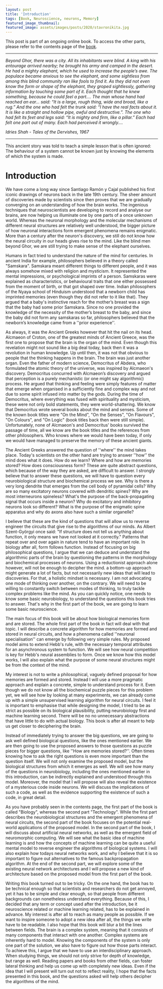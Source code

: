 ```yaml
---
layout: post
title: 'Introduction'
tags: [Book, Neuroscience, neurons, Memory]
featured_image_thumbnail:
featured_image: assets/images/posts/2020/stavronikita.jpg
---
```


This post is part of an ongoing online book. To access the other parts, please refer to the contents page of the [book](https://lums.blog/The-Competitive-Neuron).

***

_Beyond Ghor, there was a city. All its inhabitants were blind. A king with his entourage arrived nearby; he brought his army and camped in the desert. He had a mighty elephant, which he used to increase the people’s awe. The populace became anxious to see the elephant, and some sightless from among this blind community ran like fools to find it. As they did not even know the form or shape of the elephant, they groped sightlessly, gathering information by touching some part of it. Each thought that he knew something, because he could feel a part.... The man whose hand had reached an ear... said: “It is a large, rough thing, wide and broad, like a rug.” And the one who had felt the trunk said: “I have the real facts about it. It is like a straight and hollow pipe, awful and destructive.”. The one who had felt its feet and legs said: “It is mighty and firm, like a pillar.” Each had felt one part out of many. Each had perceived it wrongly...._

<cite>Idries Shah - Tales of the Dervishes, 1967</cite>

***

This ancient story was told to teach a simple lesson that is often ignored: The behaviour of a system cannot be known just by knowing the elements of which the system is made.

# Introduction
We have come a long way since  Santiago Ramón y Cajal published his first iconic drawings of neurons back in the late 19th century. The sheer amount of discoveries made by scientists since then proves that we are gradually converging on an understanding of how the brain works. The ingenious techniques that neuroscientists are developing to record and analyse our brains, are now helping us illuminate one by one parts of a once unknown world. Whereas the neuronal morphology and the molecular mechanisms of different neural structures are relatively well understood, the bigger picture of how neuronal interactions form emergent phenomena remains enigmatic. More than a century after the neuron's discovery, we still do not know how the neural circuity in our heads gives rise to the mind. Like the blind men beyond Ghor, we are still trying to make sense of the elephant ourselves.

Humans in fact tried to understand the nature of the mind for centuries. In ancient India for example, philosophers believed in a theory called "Samskara". Samskara meant different things to different people, and it was always somehow mixed with religion and mysticism. It represented the mental impressions, or psychological imprints of a person. Samskaras were explained as characteristics, or behavioural traits that one either possessed from the moment of birth, or that got shaped over time. Indian philosophers  of the Nyaya school of Hinduism understood that a newborn child has imprinted memories (even though they did not refer to it like that). They argued that a baby's instinctive reach for the mother’s breast was a sign that the baby had some prior Samskara. Since no one provided the knowledge of the necessity of the mother’s breast to the baby, and since the baby did not form any samskaras so far, philosophers believed that the newborn’s knowledge came from a ''prior experience''.

As always, it was the Ancient Greeks however that hit the nail on its head. Alcmaeon of Croton, one of the greatest minds of Ancient Greece, was the first one to propose that the brain is the organ of the mind. Even though this revelation might not sound like a big deal today, back then it was a revolution in human knowledge. Up until then, it was not that obvious to people that the thinking happens in the brain. The brain was just another organ. Even the father of modern science, Democritus of Abdera, who formulated the atomic theory of the universe, was inspired by Alcmaeon's discovery. Democritus concurred with Alcmaeon’s discovery and argued that perception is a purely mechanistic (or one might say algorithmic) process. He argued that thinking and feeling were simply features of matter that emerge when organised in a sufficiently fine and complex way and not due to some spirit infused into matter by the gods. During the time of Democritus, where everything was fused with spirituality and mysticism, these were not only bold statements, they were world-shattering. We know that Democritus wrote several books about the mind and senses. Some of the known book titles were "On the Mind", "On the Senses", "On Flavours", "On Colours", and "On Logic" (book titles back then were still simple). Unfortunately, none of Alcmaeon's and Democritus' books survived the passage of time, all we know are the book titles and the references from other philosophers. Who knows where we would have been today, if only we would have managed to preserve the memory of these ancient giants.

The Ancient Greeks answered the question of ''where'' the mind takes place. Today's scientists on the other hand are trying to answer ''how'' the mind does what it does. How do we learn? Where and how are memories stored? How does consciousness form? These are quite abstract questions, which because of the way they are asked, are difficult to answer. I strongly believe that to answer these questions, we will have to question every neurobiological structure and biochemical process we see. Why is there a very long dendrite that emerges from the cell body of pyramidal cells? Why are so many excitatory neurons covered with dendritic spines? Why are most interneurons spineless? What's the purpose of the back-propagating signal that occurs inside a neuron? Why do excitatory and inhibitory neurons look so different? What is the purpose of the enigmatic spine apparatus and why do axons also have such a similar organelle?

I believe that these are the kind of questions that will allow us to reverse engineer the circuits that give rise to the algorithms of our minds. As Albert Szent-Györgyi once said: "If structure does not tell us anything about function, it only means we have not looked at it correctly." Patterns that repeat over and over again in nature tend to have an important role. In biology after all, form follows function. Instead of focusing on big philosophical questions, I argue that we can deduce and understand the algorithmic parts of the brain by questioning the patterns in the morphology and biochemical processes of neurons. Using a reductionist approach alone however, will not be enough to decipher the mind. a bottom-up approach might generate a lot of facts, but not necessarily new ideas that will lead to discoveries. For that, a holistic mindset is necessary. I am not advocating one mode of thinking over another, on the contrary. We will need to be willing to constantly switch between modes of thinking, to truly tackle complex problems like the mind. As you can quickly notice, one needs to know some basic neurobiology, to understand the questions this book tries to answer. That's why in the first part of the book, we are going to learn some basic neuroscience.

The main focus of this book will be about how biological memories form and are stored. The whole first part of the book in fact will deal with that topic. I will describe a concrete algorithm for how memories are formed and stored in neural circuits, and how a phenomena called ''neuronal specialisation'' can emerge by following very simple rules. My proposed model aims to extend Hebb's rule, with the necessary temporal attributes for an asynchronous system to function. We will see how neural competition is key for Hebb's neural assemblies to form. Once we know how this model works, I will also explain what the purpose of some neural structures might be from the context of the mind.

My interest is not to write a philosophical, vaguely defined proposal for how memories are formed and stored. Instead I will use a more pragmatic approach and explain a concrete, simple to understand process for it. Even though we do not know all the biochemical puzzle pieces for this problem yet, we will see how by looking at many experiments, we can already come up with a simple unsupervised learning algorithm for neural circuits. I feel it is important to emphasise that while designing the model, I tried to be as strict as possible on its biological plausibility, putting neurobiology first and machine learning second. There will be no no unnecessary abstractions that have little to do with actual biology. This book is after all meant to help us get closer to deciphering the brain.

Instead of immediately trying to answer the big questions, we are going to ask well defined biological questions, like the ones mentioned earlier. We are then going to use the proposed answers to those questions as puzzle pieces for bigger questions, like ''How are memories stored?''. Often times knowing how to ask the right questions is even more important than the question itself. We will not only examine the proposed model, but the biological structures from which it emerges as well. We will see how many of the questions in neurobiology, including the ones mentioned earlier in this introduction, can be indirectly explained and understood through this model. Moreover, the model that I will propose will also reveal the existence of a mysterious code inside neurons. We will discuss the implications of such a code, as well as the evidence supporting the existence of such a code, in great detail.

As you have probably seen in the contents page, the first part of the book is called "Biology", whereas the second part "Technology". While the first part describes the neurobiological structures and the emergent phenomena of neural circuits, the second part of the book focuses on the potential real-world applications of the proposed model. In the second part of the book, I will discuss about artificial neural networks, as well as the emergent field of neuromorphic computing. We will see what the basic idea of machine learning is and how the concepts of machine learning can be quite a useful mental model to reverse engineer the algorithms of biological systems. I will also explain how todays neural networks work, and why I believe that it is so important to figure out alternatives to the famous backpropagation algorithm. At the end of the second part, we will explore some of the existing neural network architectures and I will propose a new kind of architecture based on the proposed model from the first part of the book.

Writing this book turned out to be tricky. On the one hand, the book has to be technical enough so that scientists and researchers do not get annoyed, yet it has to be simple and clear enough, so that people from different backgrounds can nonetheless understand everything. Because of this, I decided that any term or concept used after the introduction, be it neuroscience related or machine learning related, has to be explained in advance. My interest is after all to reach as many people as possible. If we want to inspire someone to adopt a new idea after all, the things we write have to be readable. I also hope that this book will blur a bit the lines between fields. The brain is a complex system, meaning that it consists of many components that interact with one another. Complex systems are inherently hard to model. Knowing the components of the system is only one part of the solution, we also have to figure out how those parts interact. To achieve this, I argue that we have to use an interdisciplinary approach. When studying things, we should not only strive for depth of knowledge, but range as well. Reading papers and books from other fields, can foster lateral thinking and help us come up with completely new ideas. Even if the idea that I will present will turn out not to reflect reality, I hope that the facts presented in this book, and the questions asked will help others decipher the algorithms of the mind.
